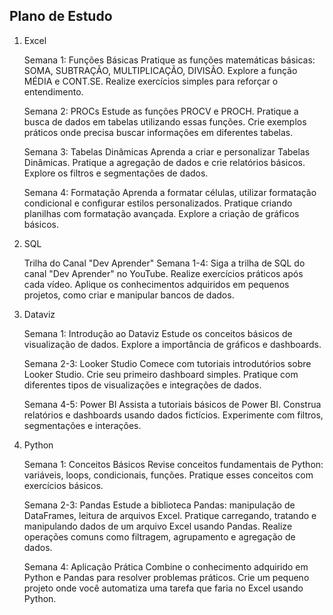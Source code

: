 ## Plano de Estudo

1. Excel

    Semana 1: Funções Básicas
        Pratique as funções matemáticas básicas: SOMA, SUBTRAÇÃO, MULTIPLICAÇÃO, DIVISÃO.
        Explore a função MÉDIA e CONT.SE.
        Realize exercícios simples para reforçar o entendimento.

    Semana 2: PROCs
        Estude as funções PROCV e PROCH.
        Pratique a busca de dados em tabelas utilizando essas funções.
        Crie exemplos práticos onde precisa buscar informações em diferentes tabelas.

    Semana 3: Tabelas Dinâmicas
        Aprenda a criar e personalizar Tabelas Dinâmicas.
        Pratique a agregação de dados e crie relatórios básicos.
        Explore os filtros e segmentações de dados.

    Semana 4: Formatação
        Aprenda a formatar células, utilizar formatação condicional e configurar estilos personalizados.
        Pratique criando planilhas com formatação avançada.
        Explore a criação de gráficos básicos.

2. SQL

    Trilha do Canal "Dev Aprender"
        Semana 1-4:
            Siga a trilha de SQL do canal "Dev Aprender" no YouTube.
            Realize exercícios práticos após cada vídeo.
            Aplique os conhecimentos adquiridos em pequenos projetos, como criar e manipular bancos de dados.

3. Dataviz

    Semana 1: Introdução ao Dataviz
        Estude os conceitos básicos de visualização de dados.
        Explore a importância de gráficos e dashboards.

    Semana 2-3: Looker Studio
        Comece com tutoriais introdutórios sobre Looker Studio.
        Crie seu primeiro dashboard simples.
        Pratique com diferentes tipos de visualizações e integrações de dados.

    Semana 4-5: Power BI
        Assista a tutoriais básicos de Power BI.
        Construa relatórios e dashboards usando dados fictícios.
        Experimente com filtros, segmentações e interações.

4. Python

    Semana 1: Conceitos Básicos
        Revise conceitos fundamentais de Python: variáveis, loops, condicionais, funções.
        Pratique esses conceitos com exercícios básicos.

    Semana 2-3: Pandas
        Estude a biblioteca Pandas: manipulação de DataFrames, leitura de arquivos Excel.
        Pratique carregando, tratando e manipulando dados de um arquivo Excel usando Pandas.
        Realize operações comuns como filtragem, agrupamento e agregação de dados.

    Semana 4: Aplicação Prática
        Combine o conhecimento adquirido em Python e Pandas para resolver problemas práticos.
        Crie um pequeno projeto onde você automatiza uma tarefa que faria no Excel usando Python.